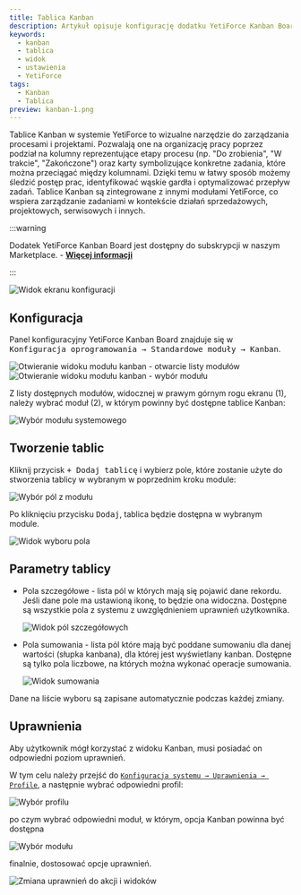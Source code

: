 ```yaml
---
title: Tablica Kanban
description: Artykuł opisuje konfigurację dodatku YetiForce Kanban Board
keywords:
  - kanban
  - tablica
  - widok
  - ustawienia
  - YetiForce
tags:
  - Kanban
  - Tablica
preview: kanban-1.png
---
```


Tablice Kanban w systemie YetiForce to wizualne narzędzie do zarządzania procesami i projektami. Pozwalają one na organizację pracy poprzez podział na
kolumny reprezentujące etapy procesu (np. "Do zrobienia", "W trakcie", "Zakończone") oraz karty symbolizujące konkretne zadania, które można przeciągać między
kolumnami. Dzięki temu w łatwy sposób możemy śledzić postęp prac, identyfikować wąskie gardła i optymalizować przepływ zadań. Tablice Kanban są zintegrowane z
innymi modułami YetiForce, co wspiera zarządzanie zadaniami w kontekście działań sprzedażowych, projektowych, serwisowych i innych.

:::warning

Dodatek YetiForce Kanban Board jest dostępny do subskrypcji w naszym Marketplace. - [**Więcej informacji**](https://yetiforce.com/pl/tablica-kanban.html)

:::

![Widok ekranu konfiguracji](kanban-1.png)

## Konfiguracja

Panel konfiguracyjny YetiForce Kanban Board znajduje się w <kbd>Konfiguracja oprogramowania → Standardowe moduły → Kanban</kbd>.

![Otwieranie widoku modułu kanban - otwarcie listy modułów](kanban-2-1.png)
![Otwieranie widoku modułu kanban - wybór modułu](kanban-2-2.png)

Z listy dostępnych modułów, widocznej w prawym górnym rogu ekranu (1), należy wybrać moduł (2), w którym powinny być dostępne tablice Kanban:

![Wybór modułu systemowego](kanban-3.png)

## Tworzenie tablic

Kliknij przycisk <kbd>+ Dodaj tablicę</kbd> i wybierz pole, które zostanie użyte do stworzenia tablicy w wybranym w poprzednim kroku module:

![Wybór pól z modułu](kanban-4.png)

Po kliknięciu przycisku <kbd>Dodaj</kbd>, tablica będzie dostępna w wybranym module.

![Widok wyboru pola](kanban-5.png)

## Parametry tablicy

- Pola szczegółowe - lista pól w których mają się pojawić dane rekordu. Jeśli dane pole ma ustawioną ikonę, to będzie ona widoczna. Dostępne są wszystkie pola z systemu z uwzględnieniem uprawnień użytkownika.

  ![Widok pól szczegółowych](kanban-6.png)

- Pola sumowania - lista pól które mają być poddane sumowaniu dla danej wartości (słupka kanbana), dla której jest wyświetlany kanban. Dostępne są tylko pola liczbowe, na których można wykonać operacje sumowania.

  ![Widok sumowania](kanban-7.png)

Dane na liście wyboru są zapisane automatycznie podczas każdej zmiany.

## Uprawnienia

Aby użytkownik mógł korzystać z widoku Kanban, musi posiadać on odpowiedni poziom uprawnień.

W tym celu należy przejść do <kbd>[`Konfiguracja systemu → Uprawnienia → Profile`](/administrator-guides/permissions/profiles/)</kbd>, a następnie
wybrać odpowiedni profil:

![Wybór profilu](kanban-8-1.png)

po czym wybrać odpowiedni moduł, w którym, opcja Kanban powinna być dostępna

![Wybór modułu](kanban-8-2.png)

finalnie, dostosować opcje uprawnień.

![Zmiana uprawnień do akcji i widoków](kanban-8-3.png)
